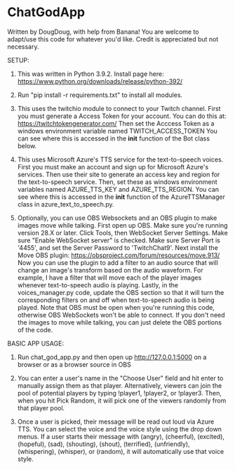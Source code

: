 # ChatGodApp

Written by DougDoug, with help from Banana!
You are welcome to adapt/use this code for whatever you'd like. Credit is appreciated but not necessary.

SETUP:
1) This was written in Python 3.9.2. Install page here: https://www.python.org/downloads/release/python-392/

2) Run "pip install -r requirements.txt" to install all modules.

3) This uses the twitchio module to connect to your Twitch channel.
First you must generate a Access Token for your account. You can do this at: https://twitchtokengenerator.com/
Then set the Acccess Token as a windows environment variable named TWITCH_ACCESS_TOKEN
You can see where this is accessed in the __init__ function of the Bot class below.

4) This uses Microsoft Azure's TTS service for the text-to-speech voices. 
First you must make an account and sign up for Microsoft Azure's services.
Then use their site to generate an access key and region for the text-to-speech service.
Then, set these as windows environment variables named AZURE_TTS_KEY and AZURE_TTS_REGION.
You can see where this is accessed in the __init__ function of the AzureTTSManager class in azure_text_to_speech.py.

5) Optionally, you can use OBS Websockets and an OBS plugin to make images move while talking.
First open up OBS. Make sure you're running version 28.X or later.
Click Tools, then WebSocket Server Settings.
Make sure "Enable WebSocket server" is checked. Make sure Server Port is '4455', and set the Server Password to 'TwitchChat9'.
Next install the Move OBS plugin: https://obsproject.com/forum/resources/move.913/
Now you can use the plugin to add a filter to an audio source that will change an image's transform based on the audio waveform.
For example, I have a filter that will move each of the player images whenever text-to-speech audio is playing.
Lastly, in the voices_manager.py code, update the OBS section so that it will turn the corresponding filters on and off when text-to-speech audio is being played.
Note that OBS must be open when you're running this code, otherwise OBS WebSockets won't be able to connect.
If you don't need the images to move while talking, you can just delete the OBS portions of the code.

BASIC APP USAGE:

1) Run chat_god_app.py and then open up http://127.0.0.1:5000 on a browser or as a browser source in OBS

2) You can enter a user's name in the "Choose User" field and hit enter to manually assign them as that player.
Alternatively, viewers can join the pool of potential players by typing !player1, !player2, or !player3.
Then, when you hit Pick Random, it will pick one of the viewers randomly from that player pool.

3) Once a user is picked, their message will be read out loud via Azure TTS.
You can select the voice and the voice style using the drop down menus.
If a user starts their message with (angry), (cheerful), (excited), (hopeful), (sad), (shouting), (shout), (terrified), (unfriendly), (whispering), (whisper), or (random), it will automatically use that voice style.
